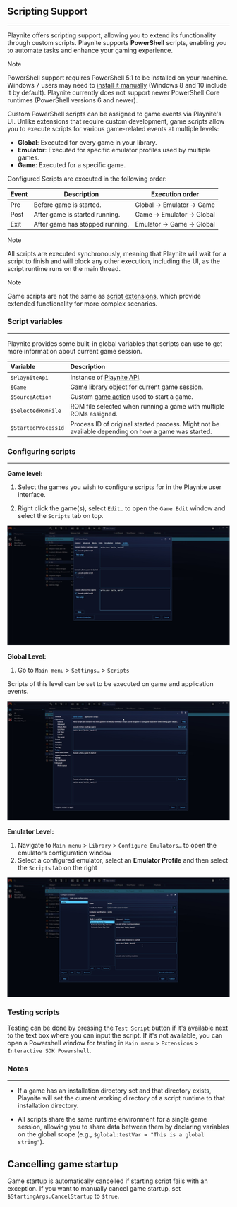 ## Scripting Support

---------------------

Playnite offers scripting support, allowing you to extend its functionality through custom scripts. Playnite supports **PowerShell** scripts, enabling you to automate tasks and enhance your gaming experience. 

> [!NOTE]
> PowerShell support requires PowerShell 5.1 to be installed on your machine. Windows 7 users may need to [install it manually](https://www.microsoft.com/en-us/download/details.aspx?id=54616) (Windows 8 and 10 include it by default). Playnite currently does not support newer PowerShell Core runtimes (PowerShell versions 6 and newer).

Custom PowerShell scripts can be assigned to game events via Playnite's UI. Unlike extensions that require custom development, game scripts allow you to execute scripts for various game-related events at multiple levels:

- **Global**: Executed for every game in your library.
- **Emulator**: Executed for specific emulator profiles used by multiple games.
- **Game**: Executed for a specific game.

Configured Scripts are executed in the following order:

| Event | Description                     | Execution order            |
| ----- | ------------------------------- | -------------------------- |
| Pre   | Before game is started.         | Global -> Emulator -> Game |
| Post  | After game is started running.  | Game -> Emulator -> Global |
| Exit  | After game has stopped running. | Emulator -> Game -> Global |

> [!NOTE]
> All scripts are executed synchronously, meaning that Playnite will wait for a script to finish and will block any other execution, including the UI, as the script runtime runs on the main thread.

> [!NOTE]
> Game scripts are not the same as [script extensions](../../../tutorials/extensions/intro.md), which provide extended functionality for more complex scenarios.

### Script variables
---------------------

Playnite provides some built-in global variables that scripts can use to get more information about current game session.

| Variable          | Description                                                                                         |
|:----------------- |:--------------------------------------------------------------------------------------------------- |
| `$PlayniteApi`      | Instance of [Playnite API](xref:Playnite.SDK.IPlayniteAPI).                                         |
| `$Game`             | [Game](xref:Playnite.SDK.Models.Game) library object for current game session.                      |
| `$SourceAction`     | Custom [game action](xref:Playnite.SDK.Models.GameAction) used to start a game.                     |
| `$SelectedRomFile`  | ROM file selected when running a game with multiple ROMs assigned.                                  |
| `$StartedProcessId` | Process ID of original started process. Might not be available depending on how a game was started. |

### Configuring scripts
---------------------

**Game level:**

1. Select the games you wish to configure scripts for in the Playnite user interface.

2. Right click the game(s), select `Edit…` to open the `Game Edit` window and select the `Scripts` tab on top.

![GameScripts](images/scriptingSupport_ScriptsGame.jpg)

**Global Level:**

1. Go to `Main menu` > `Settings…` > `Scripts`

Scripts of this level can be set to be executed on game and application events.

![ScriptsGlobal](images/scriptingSupport_ScriptsGlobal.jpg)

**Emulator Level:**

1. Navigate to `Main menu` > `Library` > `Configure Emulators…` to open the emulators configuration window
2. Select a configured emulator, select an **Emulator Profile** and then select the `Scripts` tab on the right

![ScriptsEmulator](images/scriptingSupport_ScriptsEmulator.jpg)

### Testing scripts

Testing can be done by pressing the `Test Script` button if it's available next to the text box where you can input the script. If it's not available, you can open a Powershell window for testing in `Main menu` > `Extensions` > `Interactive SDK Powershell`.

### Notes

---------------------

- If a game has an installation directory set and that directory exists, Playnite will set the current working directory of a script runtime to that installation directory.

- All scripts share the same runtime environment for a single game session, allowing you to share data between them by declaring variables on the global scope (e.g., `$global:testVar = "This is a global string"`).

Cancelling game startup
---------------------

Game startup is automatically cancelled if starting script fails with an exception. If you want to manually cancel game startup, set `$StartingArgs.CancelStartup` to `$true`.